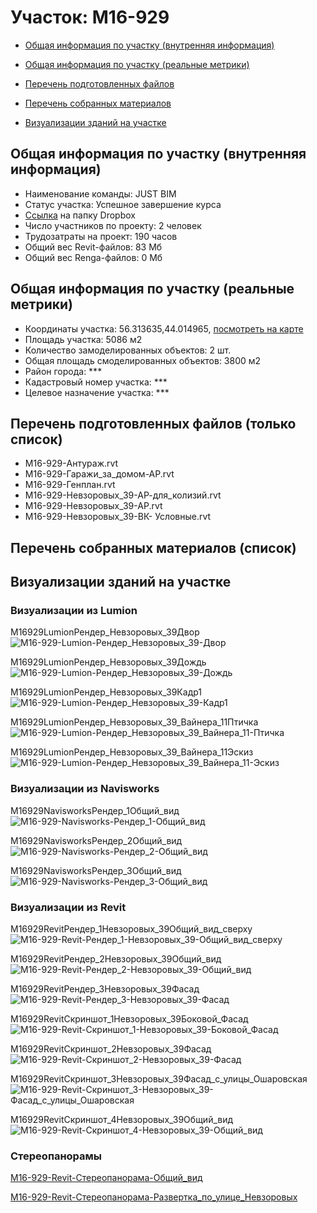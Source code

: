 # Участок: M16-929

* [Общая информация по участку (внутренняя информация)](#Chapter1)

* [Общая информация по участку (реальные метрики)](#Chapter2)

* [Перечень подготовленных файлов](#Chapter3)

* [Перечень собранных материалов](#Chapter4)

* [Визуализации зданий на участке](#Chapter6)

## <a id="Chapter1"></a> Общая информация по участку (внутренняя информация)
+ Наименование команды: JUST BIM
+ Статус участка: Успешное завершение курса
+ [Ссылка](https://www.dropbox.com/sh/wvvgv1nw1iqred9/AAAlDpbzUhRAWX4-vZUYp-pUa/M16_929?dl=0) на папку Dropbox
+ Число участников по проекту: 2 человек
+ Трудозатраты на проект: 190 часов
+ Общий вес Revit-файлов: 83 Мб
+ Общий вес Renga-файлов: 0 Мб
## <a id="Chapter2"></a> Общая информация по участку (реальные метрики)
+ Координаты участка: 56.313635,44.014965, [посмотреть на карте](https://yandex.ru/maps/47/nizhny-novgorod/?ll=44.014965%2C56.313635&z=19)
+ Площадь участка: 5086 м2
+ Количество замоделированных объектов: 2 шт.
+ Общая площадь смоделированных объектов: 3800 м2
+ Район города: *** 
+ Кадастровый номер участка: *** 
+ Целевое назначение участка: *** 
## <a id="Chapter3"></a> Перечень подготовленных файлов (только список)
+ M16-929-Антураж.rvt
+ M16-929-Гаражи_за_домом-АР.rvt
+ M16-929-Генплан.rvt
+ M16-929-Невзоровых_39-АР-для_колизий.rvt
+ M16-929-Невзоровых_39-АР.rvt
+ M16-929-Невзоровых_39-ВК- Условные.rvt
## <a id="Chapter4"></a> Перечень собранных материалов (список)
## <a id="Chapter6"></a> Визуализации зданий на участке
### Визуализации из Lumion
M16929LumionРендер_Невзоровых_39Двор
![M16-929-Lumion-Рендер_Невзоровых_39-Двор](/Images/M16_929/M16-929-Lumion-Рендер_Невзоровых_39-Двор_Compressed.jpg)

M16929LumionРендер_Невзоровых_39Дождь
![M16-929-Lumion-Рендер_Невзоровых_39-Дождь](/Images/M16_929/M16-929-Lumion-Рендер_Невзоровых_39-Дождь_Compressed.jpg)

M16929LumionРендер_Невзоровых_39Кадр1
![M16-929-Lumion-Рендер_Невзоровых_39-Кадр1](/Images/M16_929/M16-929-Lumion-Рендер_Невзоровых_39-Кадр1_Compressed.jpg)

M16929LumionРендер_Невзоровых_39_Вайнера_11Птичка
![M16-929-Lumion-Рендер_Невзоровых_39_Вайнера_11-Птичка](/Images/M16_929/M16-929-Lumion-Рендер_Невзоровых_39_Вайнера_11-Птичка_Compressed.jpg)

M16929LumionРендер_Невзоровых_39_Вайнера_11Эскиз
![M16-929-Lumion-Рендер_Невзоровых_39_Вайнера_11-Эскиз](/Images/M16_929/M16-929-Lumion-Рендер_Невзоровых_39_Вайнера_11-Эскиз_Compressed.jpg)

### Визуализации из Navisworks
M16929NavisworksРендер_1Общий_вид
![M16-929-Navisworks-Рендер_1-Общий_вид](/Images/M16_929/M16-929-Navisworks-Рендер_1-Общий_вид_Compressed.jpg)

M16929NavisworksРендер_2Общий_вид
![M16-929-Navisworks-Рендер_2-Общий_вид](/Images/M16_929/M16-929-Navisworks-Рендер_2-Общий_вид_Compressed.jpg)

M16929NavisworksРендер_3Общий_вид
![M16-929-Navisworks-Рендер_3-Общий_вид](/Images/M16_929/M16-929-Navisworks-Рендер_3-Общий_вид_Compressed.jpg)

### Визуализации из Revit
M16929RevitРендер_1Невзоровых_39Общий_вид_сверху
![M16-929-Revit-Рендер_1-Невзоровых_39-Общий_вид_сверху](/Images/M16_929/M16-929-Revit-Рендер_1-Невзоровых_39-Общий_вид_сверху_Compressed.jpg)

M16929RevitРендер_2Невзоровых_39Общий_вид
![M16-929-Revit-Рендер_2-Невзоровых_39-Общий_вид](/Images/M16_929/M16-929-Revit-Рендер_2-Невзоровых_39-Общий_вид_Compressed.jpg)

M16929RevitРендер_3Невзоровых_39Фасад
![M16-929-Revit-Рендер_3-Невзоровых_39-Фасад](/Images/M16_929/M16-929-Revit-Рендер_3-Невзоровых_39-Фасад_Compressed.jpg)

M16929RevitСкриншот_1Невзоровых_39Боковой_Фасад
![M16-929-Revit-Скриншот_1-Невзоровых_39-Боковой_Фасад](/Images/M16_929/M16-929-Revit-Скриншот_1-Невзоровых_39-Боковой_Фасад_Compressed.jpg)

M16929RevitСкриншот_2Невзоровых_39Фасад
![M16-929-Revit-Скриншот_2-Невзоровых_39-Фасад](/Images/M16_929/M16-929-Revit-Скриншот_2-Невзоровых_39-Фасад_Compressed.jpg)

M16929RevitСкриншот_3Невзоровых_39Фасад_с_улицы_Ошаровская
![M16-929-Revit-Скриншот_3-Невзоровых_39-Фасад_с_улицы_Ошаровская](/Images/M16_929/M16-929-Revit-Скриншот_3-Невзоровых_39-Фасад_с_улицы_Ошаровская_Compressed.jpg)

M16929RevitСкриншот_4Невзоровых_39Общий_вид
![M16-929-Revit-Скриншот_4-Невзоровых_39-Общий_вид](/Images/M16_929/M16-929-Revit-Скриншот_4-Невзоровых_39-Общий_вид_Compressed.jpg)

### Стереопанорамы
[M16-929-Revit-Стереопанорама-Общий_вид](https://pano.autodesk.com/pano.html?url=jpgs/13648055-c2d1-4cff-a926-9ba19bd896f9&version=2)

[M16-929-Revit-Стереопанорама-Развертка_по_улице_Невзоровых](https://pano.autodesk.com/pano.html?url=jpgs/b5fb0718-d4c1-4e73-930c-a6df5118735c&version=2)

